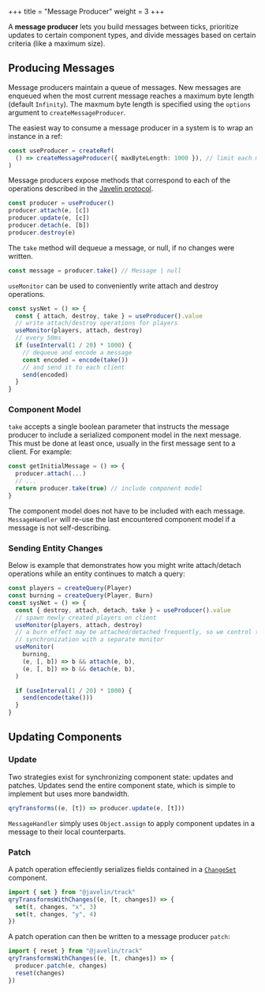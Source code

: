 +++
title = "Message Producer"
weight = 3
+++

A **message producer** lets you build messages between ticks, prioritize updates to certain component types, and divide messages based on certain criteria (like a maximum size).

## Producing Messages

Message producers maintain a queue of messages. New messages are enqueued when the most current message reaches a maximum byte length (default `Infinity`). The maxmum byte length is specified using the `options` argument to `createMessageProducer`.

The easiest way to consume a message producer in a system is to wrap an instance in a ref:

```ts
const useProducer = createRef(
  () => createMessageProducer({ maxByteLength: 1000 }), // limit each message to 1kb
)
```

Message producers expose methods that correspond to each of the operations described in the [Javelin protocol](./networking/../protocol.md).

```ts
const producer = useProducer()
producer.attach(e, [c])
producer.update(e, [c])
producer.detach(e, [b])
producer.destroy(e)
```

The `take` method will dequeue a message, or null, if no changes were written.

```ts
const message = producer.take() // Message | null
```

`useMonitor` can be used to conveniently write attach and destroy operations.

```ts
const sysNet = () => {
  const { attach, destroy, take } = useProducer().value
  // write attach/destroy operations for players
  useMonitor(players, attach, destroy)
  // every 50ms
  if (useInterval(1 / 20) * 1000) {
    // dequeue and encode a message
    const encoded = encode(take())
    // and send it to each client
    send(encoded)
  }
}
```

### Component Model

`take` accepts a single boolean parameter that instructs the message producer to include a serialized component model in the next message. This must be done at least once, usually in the first message sent to a client. For example:

```ts
const getInitialMessage = () => {
  producer.attach(...)
  // ...
  return producer.take(true) // include component model
}
```

The component model does not have to be included with each message. `MessageHandler` will re-use the last encountered component model if a message is not self-describing.

### Sending Entity Changes

Below is example that demonstrates how you might write attach/detach operations while an entity continues to match a query:

```ts
const players = createQuery(Player)
const burning = createQuery(Player, Burn)
const sysNet = () => {
  const { destroy, attach, detach, take } = useProducer().value
  // spawn newly created players on client
  useMonitor(players, attach, destroy)
  // a burn effect may be attached/detached frequently, so we control the
  // synchronization with a separate monitor
  useMonitor(
    burning,
    (e, [, b]) => b && attach(e, b),
    (e, [, b]) => b && detach(e, b),
  )

  if (useInterval(1 / 20) * 1000) {
    send(encode(take()))
  }
}
```

## Updating Components

### Update

Two strategies exist for synchronizing component state: updates and patches. Updates send the entire component state, which is simple to implement but uses more bandwidth.

```ts
qryTransforms((e, [t]) => producer.update(e, [t]))
```

`MessageHandler` simply uses `Object.assign` to apply component updates in a message to their local counterparts.

### Patch

A patch operation effeciently serializes fields contained in a [`ChangeSet`](./ecs/change-detection.md) component.

```ts
import { set } from "@javelin/track"
qryTransformsWithChanges((e, [t, changes]) => {
  set(t, changes, "x", 3)
  set(t, changes, "y", 4)
})
```

A patch operation can then be written to a message producer `patch`:

```ts
import { reset } from "@javelin/track"
qryTransformsWithChanges((e, [t, changes]) => {
  producer.patch(e, changes)
  reset(changes)
})
```
